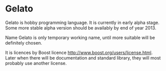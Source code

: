 Gelato
======
Gelato is hobby programming language. It is currently in early alpha stage. 
Some more stable alpha version should be availably by end of year 2013.

Name Gelato is only temporary working name, until more suitable will be definitely chosen.

It is licences by Boost licence http://www.boost.org/users/license.html.
Later when there will be documentation and standard library, they will most probably use another license.
